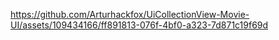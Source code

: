 



https://github.com/Arturhackfox/UiCollectionView-Movie-UI/assets/109434166/ff891813-076f-4bf0-a323-7d871c19f69d

